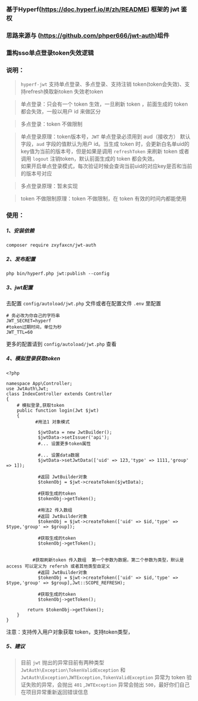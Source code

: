 ### 基于Hyperf(https://doc.hyperf.io/#/zh/README) 框架的 jwt 鉴权
### 思路来源与 (https://github.com/phper666/jwt-auth)组件
### 重构sso单点登录token失效逻辑
### 说明：

> `hyperf-jwt` 支持单点登录、多点登录、支持注销 token(token会失效)、支持refresh换取新token 失效老token  
  
> 单点登录：只会有一个 token 生效，一旦刷新 token ，前面生成的 token 都会失效，一般以用户 id 来做区分  
  
> 多点登录：token 不做限制
  
> 单点登录原理：token版本号，`JWT` 单点登录必须用到 aud（接收方） 默认字段，`aud` 字段的值默认为用户 id。当生成 token 时，会更新白名单uid的key值为当前的版本号，但是如果是调用 `refreshToken` 来刷新 token 或者调用 `logout` 注销token，默认前面生成的 token 都会失效。  
  如果开启单点登录模式，每次验证时候会查询当前uid的对应key是否和当前的版本号对应
  
> 多点登录原理：暂未实现

> token 不做限制原理：token 不做限制，在 token 有效的时间内都能使用


### 使用：
##### 1、安装依赖 
```shell
composer require zxyfaxcn/jwt-auth
``` 

##### 2、发布配置
```shell
php bin/hyperf.php jwt:publish --config
```

##### 3、jwt配置
去配置 `config/autoload/jwt.php` 文件或者在配置文件 `.env` 里配置
```shell
# 务必改为你自己的字符串
JWT_SECRET=hyperf
#token过期时间，单位为秒
JWT_TTL=60
```
更多的配置请到 `config/autoload/jwt.php` 查看

##### 4、模拟登录获取token
```shell
<?php

namespace App\Controller;
use JwtAuth\Jwt;
class IndexController extends Controller
{
    # 模拟登录,获取token
    public function login(Jwt $jwt)
    {
           #用法1 对象模式

            $jwtData = new JwtBuilder();
            $jwtData->setIssuer('api');
            #... 设置更多token属性

            #... 设置data数据
            $jwtData->setJwtData(['uid' => 123,'type' => 1111,'group' => 1]);

            #返回 JwtBuilder对象
            $tokenObj = $jwt->createToken($jwtData);

            #获取生成的token 
            $tokenObj->getToken();  

            #用法2 传入数组 
            #返回 JwtBuilder对象
            $tokenObj = $jwt->createToken(['uid' => $id,'type' => $type,'group' => $group]);

            #获取生成的token 
            $tokenObj->getToken();  


          #获取刷新token 传入数组  第一个参数为数据，第二个参数为类型，默认是access 可以定义为 refersh 或者其他类型自定义
            #返回 JwtBuilder对象  
            $tokenObj = $jwt->createToken(['uid' => $id,'type' => $type,'group' => $group],Jwt::SCOPE_REFRESH);

            #获取生成的token 
            $tokenObj->getToken();  
       
        return $tokenObj->getToken();
    }
}
```
注意：支持传入用户对象获取 token，支持token类型，

##### 5、建议
> 目前 `jwt` 抛出的异常目前有两种类型 `JwtAuth\Exception\TokenValidException` 和 `JwtAuth\Exception\JWTException,TokenValidException` 异常为 token 验证失败的异常，会抛出 `401` ,`JWTException` 异常会抛出 `500`，最好你们自己在项目异常重新返回错误信息
